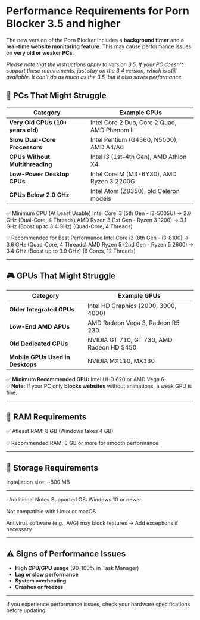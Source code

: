 # Performance Requirements for Porn Blocker 3.5 and higher

The new version of the Porn Blocker includes a **background timer** and a **real-time website monitoring feature**. This may cause performance issues on **very old or weaker PCs**.

*Please note that the instructions apply to version 3.5. If your PC doesn't support these requirements, just stay on the 3.4 version, which is still available. It can't do as much as the 3.5, but it also saves performance.*

## 🚨 PCs That Might Struggle

| Category | Example CPUs |
|-----------|-------------|
| **Very Old CPUs (10+ years old)** | Intel Core 2 Duo, Core 2 Quad, AMD Phenom II |
| **Slow Dual-Core Processors** | Intel Pentium (G4560, N5000), AMD A4/A6 |
| **CPUs Without Multithreading** | Intel i3 (1st–4th Gen), AMD Athlon X4 |
| **Low-Power Desktop CPUs** | Intel Core M (M3-6Y30), AMD Ryzen 3 2200G |
| **CPUs Below 2.0 GHz** | Intel Atom (Z8350), old Celeron models |

✅ Minimum CPU (At Least Usable)
Intel Core i3 (5th Gen - i3-5005U) → 2.0 GHz (Dual-Core, 4 Threads)
AMD Ryzen 3 (1st Gen - Ryzen 3 1200) → 3.1 GHz (Boost up to 3.4 GHz) (Quad-Core, 4 Threads)

💡 Recommended for Best Performance
Intel Core i3 (8th Gen - i3-8100) → 3.6 GHz (Quad-Core, 4 Threads)
AMD Ryzen 5 (2nd Gen - Ryzen 5 2600) → 3.4 GHz (Boost up to 3.9 GHz) (6 Cores, 12 Threads)
 

---

## 🎮 GPUs That Might Struggle

| Category | Example GPUs |
|-----------|-------------|
| **Older Integrated GPUs** | Intel HD Graphics (2000, 3000, 4000) |
| **Low-End AMD APUs** | AMD Radeon Vega 3, Radeon R5 230 |
| **Old Dedicated GPUs** | NVIDIA GT 710, GT 730, AMD Radeon HD 5450 |
| **Mobile GPUs Used in Desktops** | NVIDIA MX110, MX130 |

✅ **Minimum Recommended GPU:** Intel UHD 620 or AMD Vega 6.  
💡 **Note:** If your PC only **blocks websites** without animations, a weak GPU is fine.

---

## 🧠 RAM Requirements
✅ Atleast RAM: 8 GB (Windows takes 4 GB)

💡 Recommended RAM: 8 GB or more for smooth performance

---

## 💾 Storage Requirements
Installation size: ~800 MB

---

ℹ️ Additional Notes
Supported OS: Windows 10 or newer

Not compatible with Linux or macOS

Antivirus software (e.g., AVG) may block features → Add exceptions if necessary


---


## ⚠️ Signs of Performance Issues
- **High CPU/GPU usage** (90-100% in Task Manager)
- **Lag or slow performance**
- **System overheating**
- **Crashes or freezes**

---

If you experience performance issues, check your hardware specifications before updating.
